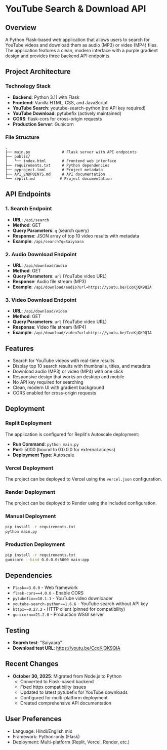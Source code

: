 # YouTube Search & Download API

## Overview
A Python Flask-based web application that allows users to search for YouTube videos and download them as audio (MP3) or video (MP4) files. The application features a clean, modern interface with a purple gradient design and provides three backend API endpoints.

## Project Architecture

### Technology Stack
- **Backend**: Python 3.11 with Flask
- **Frontend**: Vanilla HTML, CSS, and JavaScript
- **YouTube Search**: youtube-search-python (no API key required)
- **YouTube Download**: pytubefix (actively maintained)
- **CORS**: flask-cors for cross-origin requests
- **Production Server**: Gunicorn

### File Structure
```
.
├── main.py              # Flask server with API endpoints
├── public/
│   └── index.html       # Frontend web interface
├── requirements.txt     # Python dependencies
├── pyproject.toml       # Project metadata
├── API_ENDPOINTS.md     # API documentation
└── replit.md           # Project documentation
```

## API Endpoints

### 1. Search Endpoint
- **URL**: `/api/search`
- **Method**: GET
- **Query Parameters**: `q` (search query)
- **Response**: JSON array of top 10 video results with metadata
- **Example**: `/api/search?q=Saiyaara`

### 2. Audio Download Endpoint
- **URL**: `/api/download/audio`
- **Method**: GET
- **Query Parameters**: `url` (YouTube video URL)
- **Response**: Audio file stream (MP3)
- **Example**: `/api/download/audio?url=https://youtu.be/CcoKjQK9QIA`

### 3. Video Download Endpoint
- **URL**: `/api/download/video`
- **Method**: GET
- **Query Parameters**: `url` (YouTube video URL)
- **Response**: Video file stream (MP4)
- **Example**: `/api/download/video?url=https://youtu.be/CcoKjQK9QIA`

## Features
- Search for YouTube videos with real-time results
- Display top 10 search results with thumbnails, titles, and metadata
- Download audio (MP3) or video (MP4) with one click
- Responsive design that works on desktop and mobile
- No API key required for searching
- Clean, modern UI with gradient background
- CORS enabled for cross-origin requests

## Deployment

### Replit Deployment
The application is configured for Replit's Autoscale deployment:
- **Run Command**: `python main.py`
- **Port**: 5000 (bound to 0.0.0.0 for external access)
- **Deployment Type**: Autoscale

### Vercel Deployment
The project can be deployed to Vercel using the `vercel.json` configuration.

### Render Deployment
The project can be deployed to Render using the included configuration.

### Manual Deployment
```bash
pip install -r requirements.txt
python main.py
```

### Production Deployment
```bash
pip install -r requirements.txt
gunicorn --bind 0.0.0.0:5000 main:app
```

## Dependencies
- `Flask==3.0.0` - Web framework
- `flask-cors==4.0.0` - Enable CORS
- `pytubefix==10.1.1` - YouTube video downloader
- `youtube-search-python==1.6.6` - YouTube search without API key
- `httpx==0.27.2` - HTTP client (pinned for compatibility)
- `gunicorn==21.2.0` - Production WSGI server

## Testing
- **Search test**: "Saiyaara"
- **Download test URL**: https://youtu.be/CcoKjQK9QIA

## Recent Changes
- **October 30, 2025**: Migrated from Node.js to Python
  - Converted to Flask-based backend
  - Fixed httpx compatibility issues
  - Updated to latest pytubefix for YouTube downloads
  - Configured for multi-platform deployment
  - Created comprehensive API documentation

## User Preferences
- Language: Hindi/English mix
- Framework: Python-only (Flask)
- Deployment: Multi-platform (Replit, Vercel, Render, etc.)
